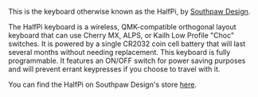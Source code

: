 This is the keyboard otherwise known as the HalfPi, by [Southpaw Design](https://southpawdesign.net).

The HalfPi keyboard is a wireless, QMK-compatible orthogonal layout keyboard that can use Cherry MX, ALPS, or Kailh Low Profile "Choc" switches.  It is powered by a single CR2032 coin cell battery that  will last several months without needing replacement.  This keyboard is fully programmable.  It features an ON/OFF switch for power saving purposes and will prevent errant keypresses if you choose to travel with it.

You can find the HalfPi on Southpaw Design's store [here](https://southpawdesign.net/products/halfpi-qmk-compatible-wireless-keyboard).
